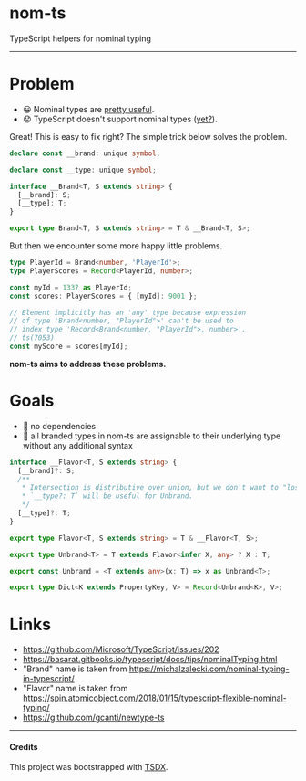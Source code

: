 # nom-ts

TypeScript helpers for nominal typing

---

# Problem

- 😀 Nominal types are [pretty useful](https://github.com/Microsoft/TypeScript/blob/69abe49930761aea92dc564f9b6a5db74d6e1be9/src/compiler/types.ts#L1183-L1192).
- 😞 TypeScript doesn't support nominal types ([yet?](https://github.com/microsoft/TypeScript/wiki/Roadmap/69ede9ef95de7bf8764a2f2fa3c3d4c441cc828d#future)).

Great! This is easy to fix right?
The simple trick below solves the problem.

```ts
declare const __brand: unique symbol;

declare const __type: unique symbol;

interface __Brand<T, S extends string> {
  [__brand]: S;
  [__type]: T;
}

export type Brand<T, S extends string> = T & __Brand<T, S>;
```

But then we encounter some more happy little problems.

```ts
type PlayerId = Brand<number, 'PlayerId'>;
type PlayerScores = Record<PlayerId, number>;

const myId = 1337 as PlayerId;
const scores: PlayerScores = { [myId]: 9001 };

// Element implicitly has an 'any' type because expression
// of type 'Brand<number, "PlayerId">' can't be used to
// index type 'Record<Brand<number, "PlayerId">, number>'.
// ts(7053)
const myScore = scores[myId];
```

**nom-ts aims to address these problems.**

# Goals

- 🦅 no dependencies
- 🦥 all branded types in nom-ts are assignable to their underlying type
  without any additional syntax

```ts
interface __Flavor<T, S extends string> {
  [__brand]?: S;
  /**
   * Intersection is distributive over union, but we don't want to "lose" information about T.
   * `__type?: T` will be useful for Unbrand.
   */
  [__type]?: T;
}

export type Flavor<T, S extends string> = T & __Flavor<T, S>;

export type Unbrand<T> = T extends Flavor<infer X, any> ? X : T;

export const Unbrand = <T extends any>(x: T) => x as Unbrand<T>;

export type Dict<K extends PropertyKey, V> = Record<Unbrand<K>, V>;
```

# Links

- https://github.com/Microsoft/TypeScript/issues/202
- https://basarat.gitbooks.io/typescript/docs/tips/nominalTyping.html
- "Brand" name is taken from
  https://michalzalecki.com/nominal-typing-in-typescript/
- "Flavor" name is taken from
  https://spin.atomicobject.com/2018/01/15/typescript-flexible-nominal-typing/
- https://github.com/gcanti/newtype-ts

----

#### Credits

This project was bootstrapped with [TSDX](https://github.com/jaredpalmer/tsdx).
